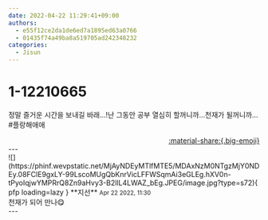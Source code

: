 ```yaml
---
date: 2022-04-22 11:29:41+09:00
authors:
  - e55f12ce2da1de6ed7a1895ed63a0766
  - 01435f74a49ba8a519705ad242348232
categories:
  - Jisun
---
```


# 1-12210665

<div class="post-container" markdown="1">
<div class="content-container md-sidebar__scrollwrap" markdown="1">

정말 즐거운 시간을 보내길 바래...!난 그동안 공부 열심히 할꺼니까...천재가 될꺼니까...<br>\#플랑해애애

</div>
</div>

<div style="text-align: right;" markdown="1">
<a href="https://weverse.io/fromis9/fanpost/1-12210665" style="text-align: right;">:material-share:{.big-emoji}</a>
</div>
---

<div class="comments-container md-sidebar__scrollwrap" markdown="1">
<div class="comment" markdown="1">
<div class='id-container' markdown="1">
![](https://phinf.wevpstatic.net/MjAyNDEyMTlfMTE5/MDAxNzM0NTgzMjY0NDEy.08FClE9gxLY-99LscoMUgQbKnrVicLFFWSqmAi3eGLEg.hXV0n-tPyoIqjwYMPRrQ8Zn9aHvy3-B2llL4LWAZ_bEg.JPEG/image.jpg?type=s72){ pfp loading=lazy }
**<span class="artist">지선</span>** <small>Apr 22 2022, 11:30</small><br>
</div>
<div class='comment-body' markdown="1">
천재가 되어 만나😋
</div>
</div>
</div>
---
